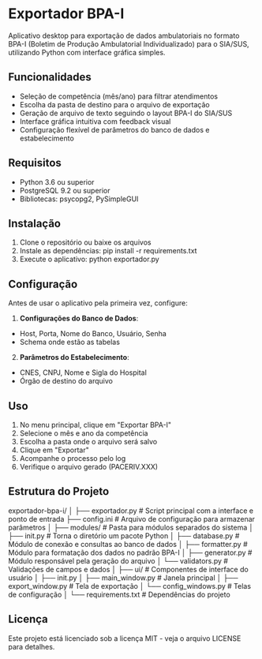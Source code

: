 # Exportador BPA-I

Aplicativo desktop para exportação de dados ambulatoriais no formato BPA-I (Boletim de Produção Ambulatorial Individualizado) para o SIA/SUS, utilizando Python com interface gráfica simples.

## Funcionalidades

- Seleção de competência (mês/ano) para filtrar atendimentos
- Escolha da pasta de destino para o arquivo de exportação
- Geração de arquivo de texto seguindo o layout BPA-I do SIA/SUS
- Interface gráfica intuitiva com feedback visual
- Configuração flexível de parâmetros do banco de dados e estabelecimento

## Requisitos

- Python 3.6 ou superior
- PostgreSQL 9.2 ou superior
- Bibliotecas: psycopg2, PySimpleGUI

## Instalação

1. Clone o repositório ou baixe os arquivos
2. Instale as dependências:
pip install -r requirements.txt
3. Execute o aplicativo:
python exportador.py

## Configuração

Antes de usar o aplicativo pela primeira vez, configure:

1. **Configurações do Banco de Dados**:
- Host, Porta, Nome do Banco, Usuário, Senha
- Schema onde estão as tabelas

2. **Parâmetros do Estabelecimento**:
- CNES, CNPJ, Nome e Sigla do Hospital
- Órgão de destino do arquivo

## Uso

1. No menu principal, clique em "Exportar BPA-I"
2. Selecione o mês e ano da competência
3. Escolha a pasta onde o arquivo será salvo
4. Clique em "Exportar"
5. Acompanhe o processo pelo log
6. Verifique o arquivo gerado (PACERIV.XXX)

## Estrutura do Projeto
exportador-bpa-i/
│
├── exportador.py             # Script principal com a interface e ponto de entrada
├── config.ini                # Arquivo de configuração para armazenar parâmetros
│
├── modules/                  # Pasta para módulos separados do sistema
│   ├── init.py           # Torna o diretório um pacote Python
│   ├── database.py           # Módulo de conexão e consultas ao banco de dados
│   ├── formatter.py          # Módulo para formatação dos dados no padrão BPA-I
│   ├── generator.py          # Módulo responsável pela geração do arquivo
│   └── validators.py         # Validações de campos e dados
│
├── ui/                       # Componentes de interface do usuário
│   ├── init.py
│   ├── main_window.py        # Janela principal
│   ├── export_window.py      # Tela de exportação
│   └── config_windows.py     # Telas de configuração
│
└── requirements.txt          # Dependências do projeto

## Licença

Este projeto está licenciado sob a licença MIT - veja o arquivo LICENSE para detalhes.